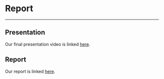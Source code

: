 # Report
---

## Presentation
Our final presentation video is linked [here](https://drive.google.com/file/d/1aQIQWDYOE9nRVr6Oxw0RMOIMVxh20tow/view?usp=sharing).

## Report
Our report is linked [here](https://github.ncsu.edu/csc510-s2022/CSC510-10/blob/main/report_file/CSC510_Team10_Project_Report.pdf).
